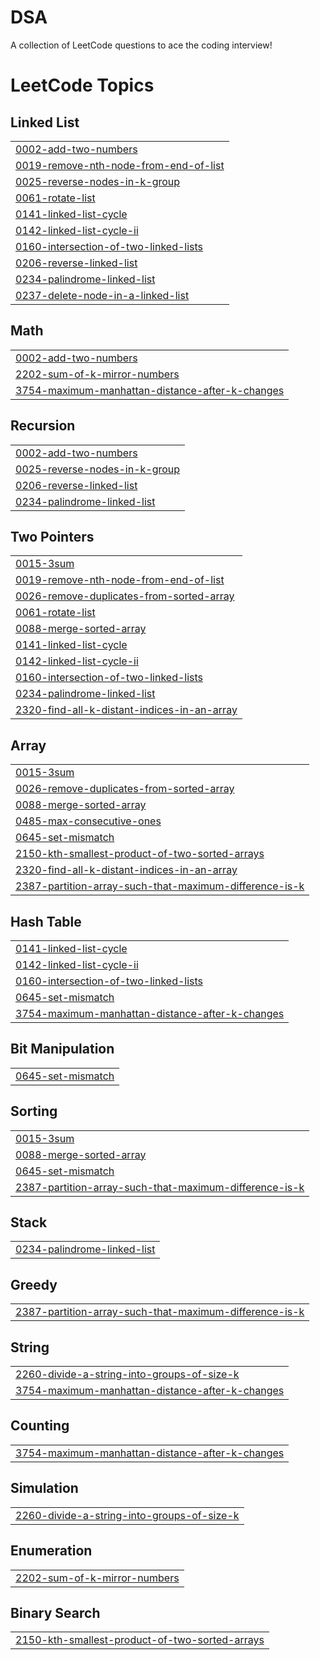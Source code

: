 # DSA
A collection of LeetCode questions to ace the coding interview!

<!---LeetCode Topics Start-->
# LeetCode Topics
## Linked List
|  |
| ------- |
| [0002-add-two-numbers](https://github.com/Yuvrajg2442/Striver-DSA/tree/master/0002-add-two-numbers) |
| [0019-remove-nth-node-from-end-of-list](https://github.com/Yuvrajg2442/Striver-DSA/tree/master/0019-remove-nth-node-from-end-of-list) |
| [0025-reverse-nodes-in-k-group](https://github.com/Yuvrajg2442/Striver-DSA/tree/master/0025-reverse-nodes-in-k-group) |
| [0061-rotate-list](https://github.com/Yuvrajg2442/Striver-DSA/tree/master/0061-rotate-list) |
| [0141-linked-list-cycle](https://github.com/Yuvrajg2442/Striver-DSA/tree/master/0141-linked-list-cycle) |
| [0142-linked-list-cycle-ii](https://github.com/Yuvrajg2442/Striver-DSA/tree/master/0142-linked-list-cycle-ii) |
| [0160-intersection-of-two-linked-lists](https://github.com/Yuvrajg2442/Striver-DSA/tree/master/0160-intersection-of-two-linked-lists) |
| [0206-reverse-linked-list](https://github.com/Yuvrajg2442/Striver-DSA/tree/master/0206-reverse-linked-list) |
| [0234-palindrome-linked-list](https://github.com/Yuvrajg2442/Striver-DSA/tree/master/0234-palindrome-linked-list) |
| [0237-delete-node-in-a-linked-list](https://github.com/Yuvrajg2442/Striver-DSA/tree/master/0237-delete-node-in-a-linked-list) |
## Math
|  |
| ------- |
| [0002-add-two-numbers](https://github.com/Yuvrajg2442/Striver-DSA/tree/master/0002-add-two-numbers) |
| [2202-sum-of-k-mirror-numbers](https://github.com/Yuvrajg2442/Striver-DSA/tree/master/2202-sum-of-k-mirror-numbers) |
| [3754-maximum-manhattan-distance-after-k-changes](https://github.com/Yuvrajg2442/Striver-DSA/tree/master/3754-maximum-manhattan-distance-after-k-changes) |
## Recursion
|  |
| ------- |
| [0002-add-two-numbers](https://github.com/Yuvrajg2442/Striver-DSA/tree/master/0002-add-two-numbers) |
| [0025-reverse-nodes-in-k-group](https://github.com/Yuvrajg2442/Striver-DSA/tree/master/0025-reverse-nodes-in-k-group) |
| [0206-reverse-linked-list](https://github.com/Yuvrajg2442/Striver-DSA/tree/master/0206-reverse-linked-list) |
| [0234-palindrome-linked-list](https://github.com/Yuvrajg2442/Striver-DSA/tree/master/0234-palindrome-linked-list) |
## Two Pointers
|  |
| ------- |
| [0015-3sum](https://github.com/Yuvrajg2442/Striver-DSA/tree/master/0015-3sum) |
| [0019-remove-nth-node-from-end-of-list](https://github.com/Yuvrajg2442/Striver-DSA/tree/master/0019-remove-nth-node-from-end-of-list) |
| [0026-remove-duplicates-from-sorted-array](https://github.com/Yuvrajg2442/Striver-DSA/tree/master/0026-remove-duplicates-from-sorted-array) |
| [0061-rotate-list](https://github.com/Yuvrajg2442/Striver-DSA/tree/master/0061-rotate-list) |
| [0088-merge-sorted-array](https://github.com/Yuvrajg2442/Striver-DSA/tree/master/0088-merge-sorted-array) |
| [0141-linked-list-cycle](https://github.com/Yuvrajg2442/Striver-DSA/tree/master/0141-linked-list-cycle) |
| [0142-linked-list-cycle-ii](https://github.com/Yuvrajg2442/Striver-DSA/tree/master/0142-linked-list-cycle-ii) |
| [0160-intersection-of-two-linked-lists](https://github.com/Yuvrajg2442/Striver-DSA/tree/master/0160-intersection-of-two-linked-lists) |
| [0234-palindrome-linked-list](https://github.com/Yuvrajg2442/Striver-DSA/tree/master/0234-palindrome-linked-list) |
| [2320-find-all-k-distant-indices-in-an-array](https://github.com/Yuvrajg2442/Striver-DSA/tree/master/2320-find-all-k-distant-indices-in-an-array) |
## Array
|  |
| ------- |
| [0015-3sum](https://github.com/Yuvrajg2442/Striver-DSA/tree/master/0015-3sum) |
| [0026-remove-duplicates-from-sorted-array](https://github.com/Yuvrajg2442/Striver-DSA/tree/master/0026-remove-duplicates-from-sorted-array) |
| [0088-merge-sorted-array](https://github.com/Yuvrajg2442/Striver-DSA/tree/master/0088-merge-sorted-array) |
| [0485-max-consecutive-ones](https://github.com/Yuvrajg2442/Striver-DSA/tree/master/0485-max-consecutive-ones) |
| [0645-set-mismatch](https://github.com/Yuvrajg2442/Striver-DSA/tree/master/0645-set-mismatch) |
| [2150-kth-smallest-product-of-two-sorted-arrays](https://github.com/Yuvrajg2442/Striver-DSA/tree/master/2150-kth-smallest-product-of-two-sorted-arrays) |
| [2320-find-all-k-distant-indices-in-an-array](https://github.com/Yuvrajg2442/Striver-DSA/tree/master/2320-find-all-k-distant-indices-in-an-array) |
| [2387-partition-array-such-that-maximum-difference-is-k](https://github.com/Yuvrajg2442/Striver-DSA/tree/master/2387-partition-array-such-that-maximum-difference-is-k) |
## Hash Table
|  |
| ------- |
| [0141-linked-list-cycle](https://github.com/Yuvrajg2442/Striver-DSA/tree/master/0141-linked-list-cycle) |
| [0142-linked-list-cycle-ii](https://github.com/Yuvrajg2442/Striver-DSA/tree/master/0142-linked-list-cycle-ii) |
| [0160-intersection-of-two-linked-lists](https://github.com/Yuvrajg2442/Striver-DSA/tree/master/0160-intersection-of-two-linked-lists) |
| [0645-set-mismatch](https://github.com/Yuvrajg2442/Striver-DSA/tree/master/0645-set-mismatch) |
| [3754-maximum-manhattan-distance-after-k-changes](https://github.com/Yuvrajg2442/Striver-DSA/tree/master/3754-maximum-manhattan-distance-after-k-changes) |
## Bit Manipulation
|  |
| ------- |
| [0645-set-mismatch](https://github.com/Yuvrajg2442/Striver-DSA/tree/master/0645-set-mismatch) |
## Sorting
|  |
| ------- |
| [0015-3sum](https://github.com/Yuvrajg2442/Striver-DSA/tree/master/0015-3sum) |
| [0088-merge-sorted-array](https://github.com/Yuvrajg2442/Striver-DSA/tree/master/0088-merge-sorted-array) |
| [0645-set-mismatch](https://github.com/Yuvrajg2442/Striver-DSA/tree/master/0645-set-mismatch) |
| [2387-partition-array-such-that-maximum-difference-is-k](https://github.com/Yuvrajg2442/Striver-DSA/tree/master/2387-partition-array-such-that-maximum-difference-is-k) |
## Stack
|  |
| ------- |
| [0234-palindrome-linked-list](https://github.com/Yuvrajg2442/Striver-DSA/tree/master/0234-palindrome-linked-list) |
## Greedy
|  |
| ------- |
| [2387-partition-array-such-that-maximum-difference-is-k](https://github.com/Yuvrajg2442/Striver-DSA/tree/master/2387-partition-array-such-that-maximum-difference-is-k) |
## String
|  |
| ------- |
| [2260-divide-a-string-into-groups-of-size-k](https://github.com/Yuvrajg2442/Striver-DSA/tree/master/2260-divide-a-string-into-groups-of-size-k) |
| [3754-maximum-manhattan-distance-after-k-changes](https://github.com/Yuvrajg2442/Striver-DSA/tree/master/3754-maximum-manhattan-distance-after-k-changes) |
## Counting
|  |
| ------- |
| [3754-maximum-manhattan-distance-after-k-changes](https://github.com/Yuvrajg2442/Striver-DSA/tree/master/3754-maximum-manhattan-distance-after-k-changes) |
## Simulation
|  |
| ------- |
| [2260-divide-a-string-into-groups-of-size-k](https://github.com/Yuvrajg2442/Striver-DSA/tree/master/2260-divide-a-string-into-groups-of-size-k) |
## Enumeration
|  |
| ------- |
| [2202-sum-of-k-mirror-numbers](https://github.com/Yuvrajg2442/Striver-DSA/tree/master/2202-sum-of-k-mirror-numbers) |
## Binary Search
|  |
| ------- |
| [2150-kth-smallest-product-of-two-sorted-arrays](https://github.com/Yuvrajg2442/Striver-DSA/tree/master/2150-kth-smallest-product-of-two-sorted-arrays) |
<!---LeetCode Topics End-->

